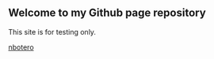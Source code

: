## Welcome to my Github page repositoryThis site is for testing only. [nbotero](https://nbotero.github.io)